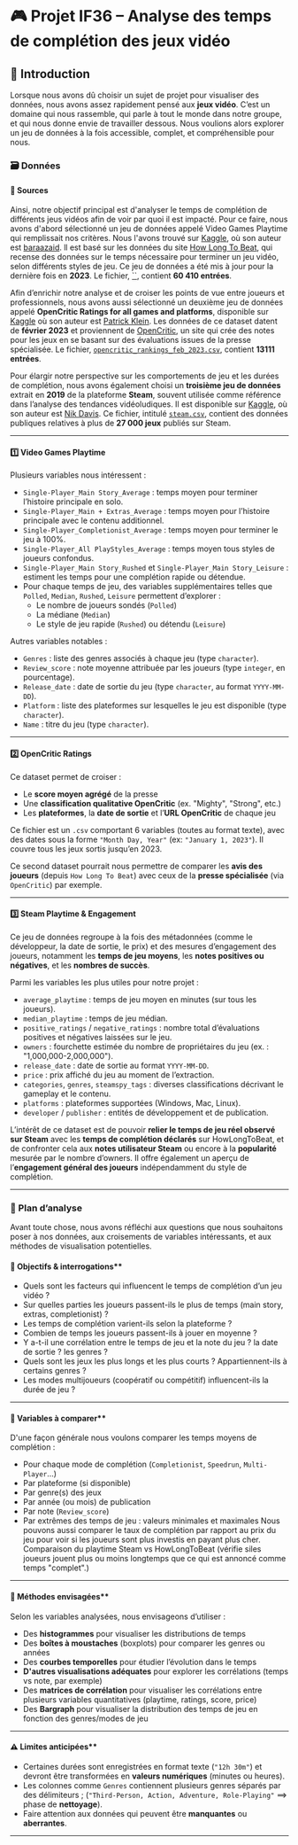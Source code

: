 # 🎮 Projet IF36 – Analyse des temps de complétion des jeux vidéo

## 🧭 Introduction

Lorsque nous avons dû choisir un sujet de projet pour visualiser des données, nous avons assez rapidement pensé aux **jeux vidéo**. C’est un domaine qui nous rassemble, qui parle à tout le monde dans notre groupe, et qui nous donne envie de travailler dessous. Nous voulions alors explorer un jeu de données à la fois accessible, complet, et compréhensible pour nous.

### 🗃️ Données

#### 📄 Sources

Ainsi, notre objectif principal est d'analyser le temps de complétion de différents jeus vidéos afin de voir par quoi il est impacté. Pour ce faire, nous avons d'abord sélectionné un jeu de données appelé Video Games Playtime qui remplissait nos critères. Nous l'avons trouvé sur [Kaggle](https://www.kaggle.com/datasets/baraazaid/how-long-to-beat-video-games), où son auteur est [baraazaid](https://www.kaggle.com/baraazaid). ll est basé sur les données du site [How Long To Beat](https://howlongtobeat.com), qui recense des données sur le temps nécessaire pour terminer un jeu vidéo, selon différents styles de jeu. Ce jeu de données a été mis à jour pour la dernière fois en **2023**. Le fichier, [``](](https://github.com/IF36-visualisation/projet-if36-p25-in-the-r-link-in-pipe/blob/master/data/video_games_playtime.jsonlines.zip)), contient **60 410 entrées**.

Afin d’enrichir notre analyse et de croiser les points de vue entre joueurs et professionnels, nous avons aussi sélectionné un deuxième jeu de données appelé **OpenCritic Ratings for all games and platforms**, disponible sur [Kaggle](https://www.kaggle.com/datasets/patkle/opencritic-ratings-for-all-games-and-platforms) où son auteur est [Patrick Klein](https://www.kaggle.com/patkle). Les données de ce dataset datent de **février 2023** et proviennent de [OpenCritic](https://opencritic.com), un site qui crée des notes pour les jeux en se basant sur des évaluations issues de la presse spécialisée. Le fichier, [`opencritic_rankings_feb_2023.csv`](https://github.com/IF36-visualisation/projet-if36-p25-in-the-r-link-in-pipe/blob/master/data/opencritic_rankings_feb_2023.csv), contient **13111 entrées**.

Pour élargir notre perspective sur les comportements de jeu et les durées de complétion, nous avons également choisi un **troisième jeu de données** extrait en **2019** de la plateforme **Steam**, souvent utilisée comme référence dans l’analyse des tendances vidéoludiques. Il est disponible sur [Kaggle](https://www.kaggle.com/datasets/nikdavis/steam-store-games?resource=download&select=steam.csv), où son auteur est [Nik Davis](https://www.kaggle.com/nikdavis). Ce fichier, intitulé [`steam.csv`](https://github.com/IF36-visualisation/projet-if36-p25-in-the-r-link-in-pipe/blob/master/data/video_games_playtime.jsonlines.zip), contient des données publiques relatives à plus de **27 000 jeux** publiés sur Steam. 

---

#### 1️⃣ Video Games Playtime

Plusieurs variables nous intéressent :

- `Single-Player_Main Story_Average` : temps moyen pour terminer l’histoire principale en solo.
- `Single-Player_Main + Extras_Average` : temps moyen pour l’histoire principale avec le contenu additionnel.
- `Single-Player_Completionist_Average` : temps moyen pour terminer le jeu à 100%.
- `Single-Player_All PlayStyles_Average` : temps moyen tous styles de joueurs confondus.
- `Single-Player_Main Story_Rushed` et `Single-Player_Main Story_Leisure` : estiment les temps pour une complétion rapide ou détendue.
- Pour chaque temps de jeu, des variables supplémentaires telles que `Polled`, `Median`, `Rushed`, `Leisure` permettent d’explorer :
  - Le nombre de joueurs sondés (`Polled`)
  - La médiane (`Median`)
  - Le style de jeu rapide (`Rushed`) ou détendu (`Leisure`)

Autres variables notables :
- `Genres` : liste des genres associés à chaque jeu (type `character`).
- `Review_score` : note moyenne attribuée par les joueurs (type `integer`, en pourcentage).
- `Release_date` : date de sortie du jeu (type `character`, au format `YYYY-MM-DD`).
- `Platform` : liste des plateformes sur lesquelles le jeu est disponible (type `character`).
- `Name` : titre du jeu (type `character`).

---

#### 2️⃣ OpenCritic Ratings

Ce dataset permet de croiser :

- Le **score moyen agrégé** de la presse  
- Une **classification qualitative OpenCritic** (ex. "Mighty", "Strong", etc.)  
- Les **plateformes**, la **date de sortie** et l’**URL OpenCritic** de chaque jeu  

Ce fichier est un `.csv` comportant 6 variables (toutes au format texte), avec des dates sous la forme `"Month Day, Year"` (ex: `"January 1, 2023"`). Il couvre tous les jeux sortis jusqu’en 2023.

Ce second dataset pourrait nous permettre de comparer les **avis des joueurs** (depuis `How Long To Beat`) avec ceux de la **presse spécialisée** (via `OpenCritic`) par exemple.

---

#### 3️⃣ Steam Playtime & Engagement

Ce jeu de données regroupe à la fois des métadonnées (comme le développeur, la date de sortie, le prix) et des mesures d’engagement des joueurs, notamment les **temps de jeu moyens**, les **notes positives ou négatives**, et les **nombres de succès**.

Parmi les variables les plus utiles pour notre projet :

- `average_playtime` : temps de jeu moyen en minutes (sur tous les joueurs).
- `median_playtime` : temps de jeu médian.
- `positive_ratings` / `negative_ratings` : nombre total d’évaluations positives et négatives laissées sur le jeu.
- `owners` : fourchette estimée du nombre de propriétaires du jeu (ex. : "1,000,000-2,000,000").
- `release_date` : date de sortie au format `YYYY-MM-DD`.
- `price` : prix affiché du jeu au moment de l’extraction.
- `categories`, `genres`, `steamspy_tags` : diverses classifications décrivant le gameplay et le contenu.
- `platforms` : plateformes supportées (Windows, Mac, Linux).
- `developer` / `publisher` : entités de développement et de publication.

L’intérêt de ce dataset est de pouvoir **relier le temps de jeu réel observé sur Steam** avec les **temps de complétion déclarés** sur HowLongToBeat, et de confronter cela aux **notes utilisateur Steam** ou encore à la **popularité** mesurée par le nombre d’owners. Il offre également un aperçu de l’**engagement général des joueurs** indépendamment du style de complétion.

---

### 🧠 Plan d’analyse

Avant toute chose, nous avons réfléchi aux questions que nous souhaitons poser à nos données, aux croisements de variables intéressants, et aux méthodes de visualisation potentielles.

#### 🎯 Objectifs & interrogations**

- Quels sont les facteurs qui influencent le temps de complétion d’un jeu vidéo ?
- Sur quelles parties les joueurs passent-ils le plus de temps (main story, extras, completionist) ?
- Les temps de complétion varient-ils selon la plateforme ?
- Combien de temps les joueurs passent-ils à jouer en moyenne ?
- Y a-t-il une corrélation entre le temps de jeu et la note du jeu ? la date de sortie ? les genres ?
- Quels sont les jeux les plus longs et les plus courts ? Appartiennent-ils à certains genres ?
- Les modes multijoueurs (coopératif ou compétitif) influencent-ils la durée de jeu ?

---

#### 🔄 Variables à comparer**

D'une façon générale nous voulons comparer les temps moyens de complétion :
- Pour chaque mode de complétion (`Completionist`, `Speedrun`, `Multi-Player`...)
- Par plateforme (si disponible)
- Par genre(s) des jeux
- Par année (ou mois) de publication
- Par note (`Review_score`)
- Par extrêmes des temps de jeu : valeurs minimales et maximales
Nous pouvons aussi comparer le taux de complétion par rapport au prix du jeu pour voir si les joueurs sont plus investis en payant plus cher.
Comparaison du playtime Steam vs HowLongToBeat (vérifie siles joueurs jouent plus ou moins longtemps que ce qui est annoncé comme temps "complet".)

---

#### 🧰 Méthodes envisagées**

Selon les variables analysées, nous envisageons d’utiliser :
- Des **histogrammes** pour visualiser les distributions de temps
- Des **boîtes à moustaches** (boxplots) pour comparer les genres ou années
- Des **courbes temporelles** pour étudier l’évolution dans le temps
- **D'autres visualisations adéquates** pour explorer les corrélations (temps vs note, par exemple)
- Des **matrices de corrélation** pour visualiser les corrélations entre plusieurs variables quantitatives (playtime, ratings, score, price)
- Des **Bargraph** pour visualiser la distribution des temps de jeu en fonction des genres/modes de jeu

---

#### ⚠️ Limites anticipées**

- Certaines durées sont enregistrées en format texte (`"12h 30m"`) et devront être transformées en **valeurs numériques** (minutes ou heures).
- Les colonnes comme `Genres` contiennent plusieurs genres séparés par des délimiteurs ; (`"Third-Person, Action, Adventure, Role-Playing"` ==> phase de **nettoyage**).
- Faire attention aux données qui peuvent être **manquantes** ou **aberrantes**.

---

